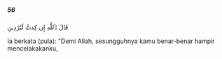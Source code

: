 ##### 56

<span class="ayah">قَالَ تَٱللَّهِ إِن كِدتَّ لَتُرْدِينِ</span>

<span class="ayah_translation">Ia berkata (pula): "Demi Allah, sesungguhnya kamu benar-benar hampir mencelakakanku,</span>
